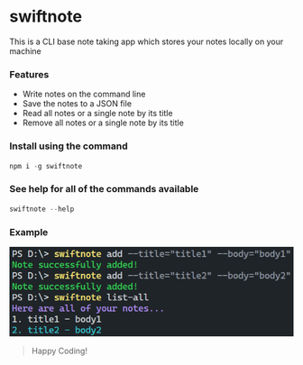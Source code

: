 # swiftnote

This is a CLI base note taking app which stores your notes locally on your machine

### Features
- Write notes on the command line
- Save the notes to a JSON file
- Read all notes or a single note by its title
- Remove all notes or a single note by its title

### Install using the command

```javascript 
npm i -g swiftnote
```

### See help for all of the commands available

```javascript 
swiftnote --help
```

### Example
![example](https://github.com/swadeshkelkar/swiftnote/blob/master/image/example.png?raw=true)

>Happy Coding!






